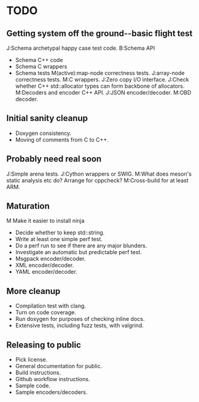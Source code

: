 # TODO

## Getting system off the ground--basic flight test

J:Schema archetypal happy case test code.
B:Schema API
* Schema C++ code
* Schema C wrappers
* Schema tests
M(active):map-node correctness tests.
J:array-node correctness tests.
M:C wrappers.
J:Zero copy I/O interface.
J:Check whether C++ std::allocator types can form backbone of allocators.
M:Decoders and encoder C++ API.
J:JSON encoder/decoder.
M:OBD decoder.

## Initial sanity cleanup

* Doxygen consistency.
* Moving of comments from C to C++.

## Probably need real soon

J:Simple arena tests.
J:Cython wrappers or SWIG.
M:What does meson's static analysis etc do?  Arrange for cppcheck?
M:Cross-build for at least ARM.

## Maturation

M Make it easier to install ninja
* Decide whether to keep std::string.
* Write at least one simple perf test.
* Do a perf run to see if there are any major blunders.
* Investigate an automatic but predictable perf test.
* Msgpack encoder/decoder.
* XML encoder/decoder.
* YAML encoder/decoder.

## More cleanup

* Compilation test with clang.
* Turn on code coverage.
* Run doxygen for purposes of checking inline docs.
* Extensive tests, including fuzz tests, with valgrind.

## Releasing to public

* Pick license.
* General documentation for public.
* Build instructions.
* Github workflow instructions.
* Sample code.
* Sample encoders/decoders.
